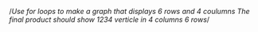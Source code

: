 /*Use for loops to make a graph that displays 6 rows and 4 coulumns
The final product should show 1234 verticle in 4 columns 6 rows*/
